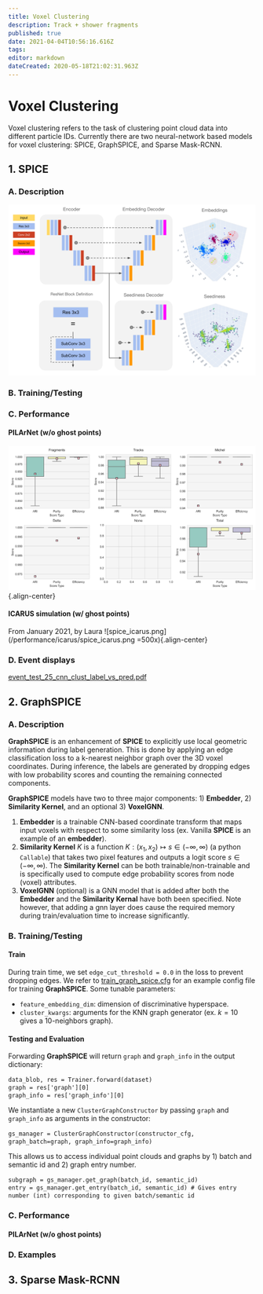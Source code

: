 ```yaml
---
title: Voxel Clustering
description: Track + shower fragments
published: true
date: 2021-04-04T10:56:16.616Z
tags: 
editor: markdown
dateCreated: 2020-05-18T21:02:31.963Z
---
```



# Voxel Clustering

Voxel clustering refers to the task of clustering point cloud data into different particle IDs. 
Currently there are two neural-network based models for voxel clustering: SPICE, GraphSPICE, and Sparse Mask-RCNN. 

## 1. SPICE

### A. Description
![spice_architecture.png](/architectures/spice_architecture.png)

### B. Training/Testing

### C. Performance
#### PILArNet (w/o ghost points)
![f32d6_boxplot.png](/performance/f32d6_boxplot.png){.align-center}

#### ICARUS simulation (w/ ghost points)
From January 2021, by Laura
![spice_icarus.png](/performance/icarus/spice_icarus.png =500x){.align-center}

### D. Event displays

[event_test_25_cnn_clust_label_vs_pred.pdf](/event_displays/event_test_25_cnn_clust_label_vs_pred.pdf)




## 2. GraphSPICE


### A. Description

**GraphSPICE** is an enhancement of **SPICE** to explicitly use local geometric information during label generation. This is done by applying an edge classification loss to a k-nearest neighbor graph over the 3D voxel coordinates. During inference, the labels are generated by dropping edges with low probability scores and counting the remaining connected components. 

**GraphSPICE** models have two to three major components: 1) **Embedder**, 2) **Similarity Kernel**, and an optional 3) **VoxelGNN**.  
 1. **Embedder** is a trainable CNN-based coordinate transform that maps input voxels with respect to some similarity loss (ex. Vanilla **SPICE** is an example of an **embedder**). 
 2. **Similarity Kernel** $K$ is a function $K: (x_1, x_2) \mapsto s \in (-\infty, \infty)$ (a python `Callable`) that takes two pixel features and outputs a logit score $s \in (-\infty, \infty)$. The **Similarity Kernel** can be both trainable/non-trainable and is specifically used to compute edge probability scores from node (voxel) attributes. 
 3. **VoxelGNN** (optional) is a GNN model that is added after both the **Embedder** and the **Similarity Kernal** have both been specified. Note however, that adding a gnn layer does cause the required memory during train/evaluation time to increase significantly. 

### B. Training/Testing
#### Train

During train time, we set `edge_cut_threshold = 0.0` in the loss to prevent dropping edges. We refer to [train_graph_spice.cfg](/example_configs/train_graph_spice.cfg) for an example config file for training **GraphSPICE**. Some tunable parameters:

 * `feature_embedding_dim`: dimension of discriminative hyperspace. 
 * `cluster_kwargs`: arguments for the KNN graph generator (ex. $k=10$ gives a 10-neighbors graph).


#### Testing and Evaluation

Forwarding **GraphSPICE** will return `graph` and `graph_info` in the output dictionary:
```
data_blob, res = Trainer.forward(dataset)
graph = res['graph'][0]
graph_info = res['graph_info'][0]
```
We instantiate a new `ClusterGraphConstructor` by passing `graph` and `graph_info` as arguments in the constructor:
```
gs_manager = ClusterGraphConstructor(constructor_cfg, graph_batch=graph, graph_info=graph_info)
```
This allows us to access individual point clouds and graphs by 1) batch and semantic id and 2) graph entry number. 
```
subgraph = gs_manager.get_graph(batch_id, semantic_id)
entry = gs_manager.get_entry(batch_id, semantic_id) # Gives entry number (int) corresponding to given batch/semantic id
```


### C. Performance

#### PILArNet (w/o ghost points)

### D. Examples


## 3. Sparse Mask-RCNN